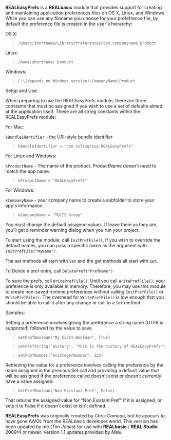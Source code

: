 **REALEasyPrefs** is a **REALbasic** module that provides support for creating and maintaining application preferences files on OS X, Linux, and Windows.  While you can use any filename you choose for your prefefrence file, by default the preference file is created in the user's hierarchy:

OS X:

> `/Users/shortname/Library/Preferences/com.companyname.product`

Linux:

> `/home/shortname/.product`

Windows:

> `C:\(depends on Windows version)\CompanyName\Product`

Setup and Use:

When preparing to use the REALEasyPrefs module, there are three constants that must be assigned if you wish to use a set of defaults aimed at the application itself.  These are all string constants within the REALEasyPrefs module:

For Mac:

`kBundleIdentifier` - the URI-style bundle identifier

> `kBundleIdentifier = "com.tolisgroup.REALEasyPrefs"`

For Linux and Windows:

`kProductName` - The name of the product.  ProductName doesn't need to match the app name.

> `kProductName = "REALEasyPrefs"`

For Windows:

`kCompanyName` - your company name to create a subfolder to store your app's information

> `kCompanyName = "TOLIS Group"`

You must change the default assigned values.  If leave them as they are, you'll get a reminder warning dialog when you run your project.

To start using the module, call `InitPrefFile()`,  If you wish to override the default names, you can pass a specific name as the argument with `InitPrefFile("MyName")`.

The set methods all start with `Set` and the get methods all start with `Get`.

To Delete a pref entry, call `DeletePref("PrefName")`

To save the prefs, call `WritePrefFile()`.  Until you call `WritePrefFile()`, your preference is only available in memory.  Therefore, you may use this module to create non-saved runtime preferences without calling `InitPrefFile()` or `WritePrefFile()`.  The overhead for `WritePrefFile()` is low enough that you should be able to call it after any change or call to a `Set` method.

Samples:

Setting a preference involves giving the preference a string name (UTF8 is supported) followed by the value to save.

> `SetPrefBoolean("My First Boolean", True)`

> `SetPrefString("History", "This is the history of REALEasyPrefs")`

> `SetPrefNumber("AnIntegerNumber", 323)`

Retrieving the value for a preference involves calling the preference by the name assigned in the previous Set call and providing a default value that will be assigned if the preference called doesn't exist or doesn't currently have a value assigned.

> `GetPrefBoolean("Non Existant Pref", False)`

That returns the assigned value for "Non Existant Pref" if it is assigned, or sets it to False if it doesn't exist or isn't defined.

**REALEasyPrefs** was originally created by _Chris Comeau_, but he appears to have gone AWOL from the REALbasic developer world.  This version has been updated by me (_Tim Jones_) for use with **REALbasic** / **REAL Studio** 2009r4 or newer.  Version 1.1 updates provided by _Melli_.